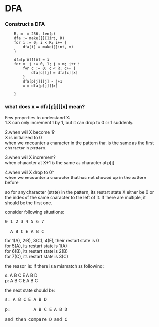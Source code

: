 # DFA

### Construct a DFA

```
  	R, m := 256, len(p)
	dfa := make([][]int, R) 
	for i := 0; i < R; i++ {
		dfa[i] = make([]int, m)
	}

	dfa[p[0]][0] = 1
	for x, j := 0, 1; j < m; j++ { 
		for c := 0; c < R; c++ {
			dfa[c][j] = dfa[c][x]
		}
		dfa[p[j]][j] = j+1
		x = dfa[p[j]][x]

	}
```

### what does x = dfa[p[j]][x] mean?
Few properties to understand X:<br/>
1.X can only increment 1 by 1, but it can drop to 0 or 1 suddenly.<br/>

2.when will X become 1?<br/>
X is initialized to 0<br/>
when we encounter a character in the pattern that is the same as the first character in pattern.

3.when will X increment?<br/>
when character at X+1 is the same as character at p[j]

4.when will X drop to 0?<br/>
when we encounter a character that has not showed up in the pattern before

so for any character (state) in the pattern, its restart state X either be 0 or the index of the same character to the left of it. If there are multiple, it should be the first one.

consider following situations:

<pre>
0 1 2 3 4 5 6 7 <br/>
  A B C E A B C
</pre>

for 1(A), 2(B), 3(C), 4(E), their restart state is 0<br/>
for 5(A), its restart state is 1(A)<br/>
for 6(B), its restart state is 2(B)<br/>
for 7(C), its restart state is 3(C)<br/>

the reason is: if there is a mismatch as following:

s: A B C E A B D<br/>
p: A B C E A B C

the next state should be:

<pre>
s: A B C E A B D<br/>
p:         A B C E A B D<br/>
and then compare D and C
</pre>

